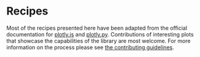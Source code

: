 # Recipes

Most of the recipes presented here have been adapted from the official documentation for [plotly.js](https://plotly.com/javascript/) and [plotly.py](https://plotly.com/python/). Contributions of interesting plots that showcase the capabilities of the library are most welcome. For more information on the process please see [the contributing guidelines](https://github.com/igiagkiozis/plotly/blob/master/CONTRIBUTING.md).

